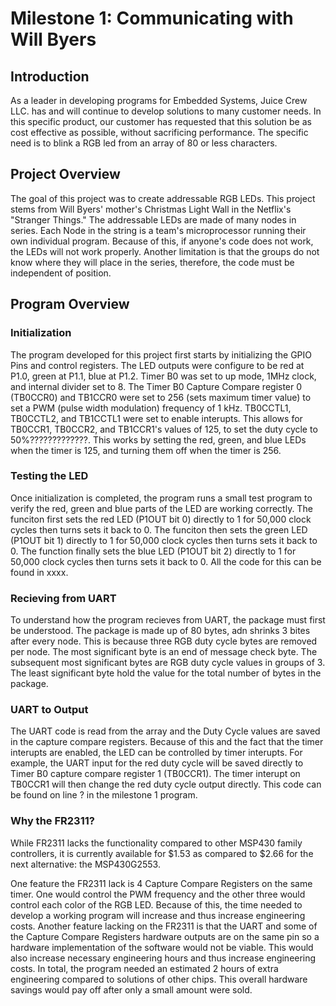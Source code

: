 # Milestone 1: Communicating with Will Byers
## Introduction
As a leader in developing programs for Embedded Systems, Juice Crew LLC. has and will continue to develop solutions to many customer needs. In this specific product, our customer has requested that this solution be as cost effective as possible, without sacrificing performance. The specific need is to blink a RGB led from an array of 80 or less characters.
## Project Overview
The goal of this project was to create addressable RGB LEDs. This project stems from Will Byers' mother's Christmas Light Wall in the Netflix's "Stranger Things." The addressable LEDs are made of many nodes in series. Each Node in the string is a team's microprocessor running their own individual program. Because of this, if anyone's code does not work, the LEDs will not work properly. Another limitation is that the groups do not know where they will place in the series, therefore, the code must be independent of position.
## Program Overview
### Initialization
The program developed for this project first starts by initializing the GPIO Pins and control registers. The LED outputs were configure to be red at P1.0, green at P1.1, blue at P1.2. Timer B0 was set to up mode, 1MHz clock, and internal divider set to 8. The Timer B0 Capture Compare register 0 (TB0CCR0) and TB1CCR0 were set to 256 (sets maximum timer value) to set a PWM (pulse width modulation) frequency of 1 kHz. TB0CCTL1, TB0CCTL2, and TB1CCTL1 were set to enable interupts. This allows for TB0CCR1, TB0CCR2, and TB1CCR1's values of 125, to set the duty cycle to 50%?????????????. This works by setting the red, green, and blue LEDs when the timer is 125, and turning them off when the timer is 256.
### Testing the LED
Once initialization is completed, the program runs a small test program to verify the red, green and blue parts of the LED are working correctly. The funciton first sets the red LED (P1OUT bit 0) directly to 1 for 50,000 clock cycles then turns sets it back to 0. The funciton then sets the green LED (P1OUT bit 1) directly to 1 for 50,000 clock cycles then turns sets it back to 0. The function finally sets the blue LED (P1OUT bit 2) directly to 1 for 50,000 clock cycles then turns sets it back to 0. All the code for this can be found in xxxx.
### Recieving from UART
To understand how the program recieves from UART, the package must first be understood. The package is made up of 80 bytes, adn shrinks 3 bites after every node. This is because three RGB duty cycle bytes are removed per node. The most significant byte is an end of message check byte. The subsequent most significant bytes are RGB duty cycle values in groups of 3. The least significant byte hold the value for the total number of bytes in the package. 
### UART to Output
The UART code is read from the array and the Duty Cycle values are saved in the capture compare registers. Because of this and the fact that the timer interupts are enabled, the LED can be controlled by timer interupts. For example, the UART input for the red duty cycle will be saved directly to Timer B0  capture compare register 1 (TB0CCR1). The timer interupt on TB0CCR1 will then change the red duty cycle output directly. This code can be found on line ? in the milestone 1 program.
### Why the FR2311?
While FR2311 lacks the functionality compared to other MSP430 family controllers, it is currently available for $1.53 as compared to $2.66 for the next alternative: the MSP430G2553. 

One feature the FR2311 lack is 4 Capture Compare Registers on the same timer. One would control the PWM frequency and the other three would control each color of the RGB LED.  Because of this, the time needed to develop a working program will increase and thus increase engineering costs. 
Another feature lacking on the FR2311 is that the UART and some of the Capture Compare Registers hardware outputs are on the same pin so a hardware implementation of the software would not be viable. This would also increase necessary engineering hours and thus increase engineering costs.
In total, the program needed an estimated 2 hours of extra engineering compared to solutions of other chips. This overall hardware savings would pay off after only a small amount were sold.
